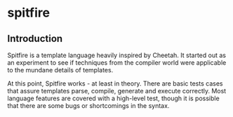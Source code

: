 # spitfire

## Introduction
Spitfire is a template language heavily inspired by Cheetah. It started out as an experiment to see if techniques from the compiler world were applicable to the mundane details of templates.

At this point, Spitfire works - at least in theory. There are basic tests cases that assure templates parse, compile, generate and execute correctly. Most language features are covered with a high-level test, though it is possible that there are some bugs or shortcomings in the syntax.

